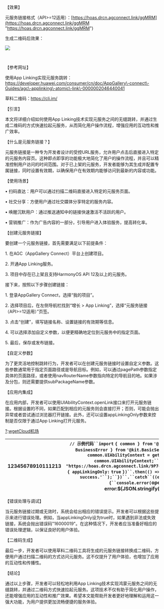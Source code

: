 
【效果】


元服务链接格式（API\>\=12适用）：[https://hoas.drcn.agconnect.link/ggMRM](https://hoas.drcn.agconnect.link/ggMRM "https://hoas.drcn.agconnect.link/ggMRM")


生成二维码后效果：


![](https://img2024.cnblogs.com/blog/468667/202411/468667-20241127061139525-1716439033.png)


​ 


【参考网址】


使用App Linking实现元服务跳转：https://developer.huawei.com/consumer/cn/doc/AppGallery\-connect\-Guides/agc\-applinking\-atomic\-link\-0000002046440041


草料二维码：https://cli.im/


【引言】


本文将详细介绍如何使用App Linking技术实现元服务之间的无缝跳转，并通过生成二维码的方式快速拉起元服务，从而简化用户操作流程，增强应用的互动性和推广效率。


【什么是元服务链接？】


元服务链接是一种专为开发者设计的受控URL服务，允许用户点击后直接进入特定的元服务内容页。这种即点即享的功能极大地简化了用户的操作流程，并且可以精准控制用户访问的时间范围。对于已上架的元服务，开发者能够为其生成并配置专属链接，同时设置有效期，以确保用户在有效期内能够访问到最新的内容或功能。


【使用场景】


• 扫码直达：用户可以通过扫描二维码直接进入特定的元服务页面。


• 社交分享：方便用户通过社交媒体分享特定的服务内容。


• 唤醒沉默用户：通过推送通知中的链接快速激活不活跃的用户。


• 营销推广：作为广告内容的一部分，引导用户进入体验服务，提高转化率。


【创建元服务链接】


要创建一个元服务链接，首先需要满足以下前提条件：


1\. 在AGC（AppGallery Connect）平台上创建项目。


2\. 开通App Linking服务。


3\. 项目中存在已上架且支持HarmonyOS API 12及以上的元服务。


接下来，按照以下步骤创建链接：


1\. 登录AppGallery Connect，选择“我的项目”。


2\. 选择项目后，在左侧导航栏找到“增长 \> App Linking”，选择“元服务链接（API\>\=12适用）”页签。


3\. 点击“创建”，填写链接名称、设置链接的有效期等信息。


4\. 可以选择添加自定义参数，以便更精确地定位到元服务中的指定页面。


5\. 最后，保存或发布链接。


【自定义参数】


为了更灵活地控制跳转行为，开发者可以在创建元服务链接时设置自定义参数。这些参数通常用于指定页面路径或是导航目标。例如，可以通过pagePath参数指定具体的页面路径，或者使用navRouterName参数指向特定的导航目的地。如果涉及分包，则还需要提供subPackageName参数。


【应用内集成】


在应用内部，开发者可以使用UIAbilityContext.openLink接口来打开元服务链接。根据设置的不同，如果匹配到相应的元服务则会直接打开；否则，可能会抛出异常或者尝试通过浏览器打开链接。此外，还可以设置appLinkingOnly参数来控制是否仅限于通过App Linking打开元服务。



[?](https://github.com):[wgetCloud机场](https://longdu.org)

| 12345678910111213 | `// 示例代码``import` `{ common } from` `'@kit.AbilityKit'``;``import` `{ BusinessError } from` `'@kit.BasicServicesKit'``;` `let` `context: common.UIAbilityContext = getContext(``this``) as common.UIAbilityContext;``let` `link: string =` `"https://hoas.drcn.agconnect.link/9P7g"``;``context.openLink(link, { appLinkingOnly:` `true` `})``.then(() => {``console.info(``'openlink success.'``);``})``.``catch``((error: BusinessError) => {``console.error(`openlink failed. error:${JSON.stringify(error)}`);``});` |
| --- | --- |



【错误处理与调试】


当元服务链接过期或无效时，系统会给出相应的错误提示。开发者可以根据这些提示来进行错误处理。例如，当appLinkingOnly设为true时，如果遇到非法或失效链接，系统会抛出错误码"16000019"。在这种情况下，开发者应当准备好相应的错误处理逻辑，以保证良好的用户体验。


【二维码生成】


最后一步，开发者可以使用草料二维码工具将生成的元服务链接转换成二维码，方便用户通过扫描二维码的方式访问元服务。这不仅提升了用户体验，也增加了应用的互动性和传播性。


【结论】


通过以上步骤，开发者可以轻松地利用App Linking技术实现鸿蒙元服务之间的无缝跳转，并通过二维码方式快速拉起元服务。这项技术不仅有助于简化用户操作，还能增强应用的互动性和推广效果。希望本文能帮助开发者更好地理解和运用这一强大功能，为用户提供更加流畅便捷的服务体验。


